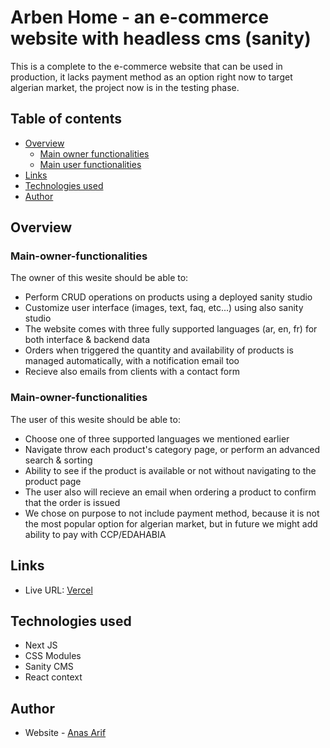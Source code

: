 # Arben Home - an e-commerce website with headless cms (sanity)

This is a complete to the e-commerce website that can be used in production, it lacks payment method as an option right now to target algerian market, the project now is in the testing phase. 

## Table of contents

- [Overview](#overview)
  - [Main owner functionalities](#main-owner-functionalities)
  - [Main user functionalities](#main-user-functionalities)
- [Links](#links)
- [Technologies used](#technologies-used)
- [Author](#author)

## Overview

### Main-owner-functionalities

The owner of this wesite should be able to:

- Perform CRUD operations on products using a deployed sanity studio
- Customize user interface (images, text, faq, etc...) using also sanity studio
- The website comes with three fully supported languages (ar, en, fr) for both interface & backend data
- Orders when triggered the quantity and availability of products is managed automatically, with a notification email too
- Recieve also emails from clients with a contact form

### Main-owner-functionalities

The user of this wesite should be able to:

- Choose one of three supported languages we mentioned earlier
- Navigate throw each product's category page, or perform an advanced search & sorting
- Ability to see if the product is available or not without navigating to the product page
- The user also will recieve an email when ordering a product to confirm that the order is issued
- We chose on purpose to not include payment method, because it is not the most popular option for algerian market, but in future we might add ability to pay with CCP/EDAHABIA

## Links 

- Live URL: [Vercel]()

## Technologies used

- Next JS
- CSS Modules
- Sanity CMS
- React context

## Author

- Website - [Anas Arif](https://redshift14.github.io/portfolio/)
